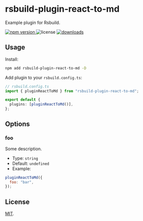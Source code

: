 # rsbuild-plugin-react-to-md

Example plugin for Rsbuild.

<p>
  <a href="https://npmjs.com/package/rsbuild-plugin-react-to-md">
   <img src="https://img.shields.io/npm/v/rsbuild-plugin-react-to-md?style=flat-square&colorA=564341&colorB=EDED91" alt="npm version" />
  </a>
  <img src="https://img.shields.io/badge/License-MIT-blue.svg?style=flat-square&colorA=564341&colorB=EDED91" alt="license" />
  <a href="https://npmcharts.com/compare/rsbuild-plugin-react-to-md?minimal=true"><img src="https://img.shields.io/npm/dm/rsbuild-plugin-react-to-md.svg?style=flat-square&colorA=564341&colorB=EDED91" alt="downloads" /></a>
</p>

## Usage

Install:

```bash
npm add rsbuild-plugin-react-to-md -D
```

Add plugin to your `rsbuild.config.ts`:

```ts
// rsbuild.config.ts
import { pluginReactToMd } from "rsbuild-plugin-react-to-md";

export default {
  plugins: [pluginReactToMd()],
};
```

## Options

### foo

Some description.

- Type: `string`
- Default: `undefined`
- Example:

```js
pluginReactToMd({
  foo: "bar",
});
```

## License

[MIT](./LICENSE).
